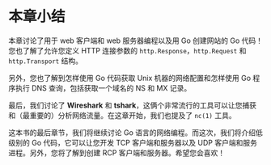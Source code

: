 # **本章小结**

本章讨论了用于 web 客户端和 web 服务器编程以及用 Go 创建网站的 Go 代码！您也了解了允许您定义 HTTP 连接参数的 `http.Response`，`http.Request` 和 `http.Transport` 结构。

另外，您也了解到怎样使用 Go 代码获取 Unix 机器的网络配置和怎样使用 Go 程序执行 DNS 查询，包括获取一个域名的 NS 和 MX 记录。

最后，我们讨论了 **Wireshark** 和 **tshark**，这俩个非常流行的工具可以让您捕获和（最重要的）分析网络流量。在这章开始，我们也提及了 `nc(1)` 工具。

这本书的最后章节，我们将继续讨论 Go 语言的网络编程。而这次，我们将介绍低级别的 Go 代码，它可以让您开发 TCP 客户端和服务器以及 UDP 客户端和服务进程。另外，您将了解到创建 RCP 客户端和服务器。希望您会喜欢！